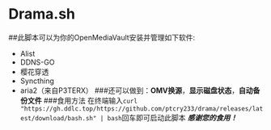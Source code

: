 # Drama.sh
##此脚本可以为你的OpenMediaVault安装并管理如下软件:
+ Alist
+ DDNS-GO
+ 樱花穿透
+ Syncthing
+ aria2（来自P3TERX）
###还可以做到：**OMV换源**，**显示磁盘状态**，**自动备份文件**
###食用方法
在终端输入```curl "https://gh.ddlc.top/https://github.com/ptcry233/drama/releases/latest/download/bash.sh" | bash```回车即可启动此脚本
***感谢您的食用！***
